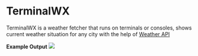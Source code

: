 # TerminalWX
TerminalWX is a weather fetcher that runs on terminals or consoles, shows current weather situation for any city with the help of <a href="https://weatherapi.com">Weather API</a>

**Example Output**
<img src="https://media.discordapp.net/attachments/812986014339170309/869850336398016542/Screenshot_2021-07-28-15-53-01-20.jpg">
